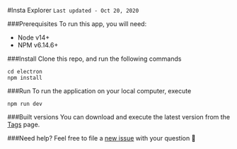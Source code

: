 #Insta Explorer
`Last updated - Oct 20, 2020`

###Prerequisites
To run this app, you will need:
- Node v14+
- NPM v6.14.6+

###Install
Clone this repo, and run the following commands
```shell script
cd electron
npm install
```

###Run
To run the application on your local computer, execute
```shell script
npm run dev
```

###Built versions
You can download and execute the latest version from the [Tags](https://github.com/andyepx/insta-explorer/tags) page.

###Need help?
Feel free to file a [new issue](https://github.com/andyepx/insta-explorer/issues) with your question 🎉